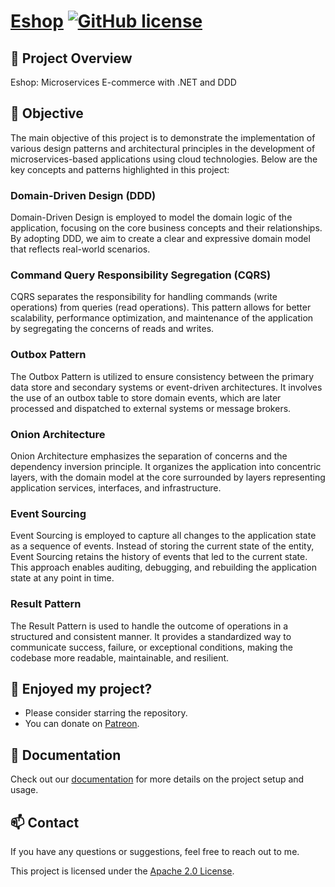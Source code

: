 # [Eshop](https://github.com/a-sharifov/Eshop) [![GitHub license](https://img.shields.io/badge/license-Apache-blue.svg)](https://github.com/a-sharifov/Eshop/blob/master/LICENSE)

## 🚀 Project Overview

Eshop: Microservices E-commerce with .NET and DDD

## 🎯 Objective

The main objective of this project is to demonstrate the implementation of various design patterns and architectural principles in the development of microservices-based applications using cloud technologies. Below are the key concepts and patterns highlighted in this project:

### Domain-Driven Design (DDD)
Domain-Driven Design is employed to model the domain logic of the application, focusing on the core business concepts and their relationships. By adopting DDD, we aim to create a clear and expressive domain model that reflects real-world scenarios.

### Command Query Responsibility Segregation (CQRS)
CQRS separates the responsibility for handling commands (write operations) from queries (read operations). This pattern allows for better scalability, performance optimization, and maintenance of the application by segregating the concerns of reads and writes.

### Outbox Pattern
The Outbox Pattern is utilized to ensure consistency between the primary data store and secondary systems or event-driven architectures. It involves the use of an outbox table to store domain events, which are later processed and dispatched to external systems or message brokers.

### Onion Architecture
Onion Architecture emphasizes the separation of concerns and the dependency inversion principle. It organizes the application into concentric layers, with the domain model at the core surrounded by layers representing application services, interfaces, and infrastructure.

### Event Sourcing
Event Sourcing is employed to capture all changes to the application state as a sequence of events. Instead of storing the current state of the entity, Event Sourcing retains the history of events that led to the current state. This approach enables auditing, debugging, and rebuilding the application state at any point in time.

### Result Pattern
The Result Pattern is used to handle the outcome of operations in a structured and consistent manner. It provides a standardized way to communicate success, failure, or exceptional conditions, making the codebase more readable, maintainable, and resilient.

## 🌟 Enjoyed my project?

- Please consider starring the repository.
- You can donate on [Patreon](https://www.patreon.com/a_sharifov).

## 📝 Documentation

Check out our [documentation](/docs) for more details on the project setup and usage.

## 📫 Contact

If you have any questions or suggestions, feel free to reach out to me.

This project is licensed under the [Apache 2.0 License](LICENSE).
